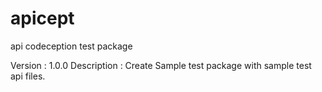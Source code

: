 # apicept
api codeception test package

Version : 1.0.0
Description : Create Sample test package with sample test api files.